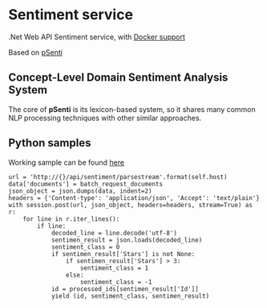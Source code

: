 # Sentiment service

.Net Web API Sentiment service, with [Docker support](https://hub.docker.com/r/wikiled/sentiment/)

Based on [pSenti](https://github.com/AndMu/Wikiled.Sentiment)

## Concept-Level Domain Sentiment Analysis System

The core of **pSenti** is its lexicon-based system, so it shares many common NLP processing techniques with other similar approaches.

## Python samples

Working sample can be found [here](src/Python.Client/TestService.py)

```
url = 'http://{}/api/sentiment/parsestream'.format(self.host)
data['documents'] = batch_request_documents
json_object = json.dumps(data, indent=2)
headers = {'Content-type': 'application/json', 'Accept': 'text/plain'}
with session.post(url, json_object, headers=headers, stream=True) as r:
	for line in r.iter_lines():                    
		if line:
			decoded_line = line.decode('utf-8')
			sentimen_result = json.loads(decoded_line)
			sentiment_class = 0
			if sentimen_result['Stars'] is not None:
				if sentimen_result['Stars'] > 3:
					sentiment_class = 1
				else:
					sentiment_class = -1
			id = processed_ids[sentimen_result['Id']]
			yield (id, sentiment_class, sentimen_result)
```